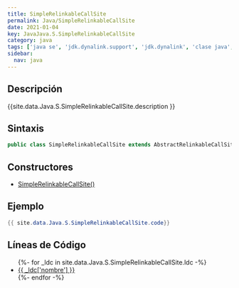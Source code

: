 ```yaml
---
title: SimpleRelinkableCallSite
permalink: Java/SimpleRelinkableCallSite
date: 2021-01-04
key: JavaJava.S.SimpleRelinkableCallSite
category: java
tags: ['java se', 'jdk.dynalink.support', 'jdk.dynalink', 'clase java', 'Java 1.0']
sidebar: 
  nav: java
---
```


## Descripción
{{site.data.Java.S.SimpleRelinkableCallSite.description }}

## Sintaxis
~~~java
public class SimpleRelinkableCallSite extends AbstractRelinkableCallSite
~~~

## Constructores
* [SimpleRelinkableCallSite()](/Java/SimpleRelinkableCallSite/SimpleRelinkableCallSite/)

## Ejemplo
~~~java
{{ site.data.Java.S.SimpleRelinkableCallSite.code}}
~~~

## Líneas de Código
<ul>
{%- for _ldc in site.data.Java.S.SimpleRelinkableCallSite.ldc -%}
   <li>
       <a href="{{_ldc['url'] }}">{{ _ldc['nombre'] }}</a>
   </li>
{%- endfor -%}
</ul>
